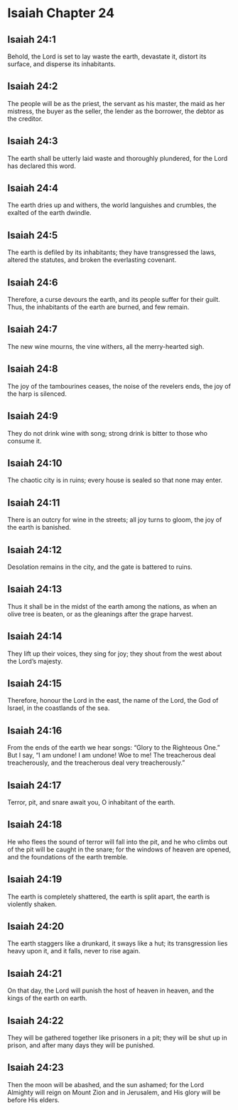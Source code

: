 # Isaiah Chapter 24

## Isaiah 24:1

Behold, the Lord is set to lay waste the earth, devastate it, distort its surface, and disperse its inhabitants.

## Isaiah 24:2

The people will be as the priest, the servant as his master, the maid as her mistress, the buyer as the seller, the lender as the borrower, the debtor as the creditor.

## Isaiah 24:3

The earth shall be utterly laid waste and thoroughly plundered, for the Lord has declared this word.

## Isaiah 24:4

The earth dries up and withers, the world languishes and crumbles, the exalted of the earth dwindle.

## Isaiah 24:5

The earth is defiled by its inhabitants; they have transgressed the laws, altered the statutes, and broken the everlasting covenant.

## Isaiah 24:6

Therefore, a curse devours the earth, and its people suffer for their guilt. Thus, the inhabitants of the earth are burned, and few remain.

## Isaiah 24:7

The new wine mourns, the vine withers, all the merry-hearted sigh.

## Isaiah 24:8

The joy of the tambourines ceases, the noise of the revelers ends, the joy of the harp is silenced.

## Isaiah 24:9

They do not drink wine with song; strong drink is bitter to those who consume it.

## Isaiah 24:10

The chaotic city is in ruins; every house is sealed so that none may enter.

## Isaiah 24:11

There is an outcry for wine in the streets; all joy turns to gloom, the joy of the earth is banished.

## Isaiah 24:12

Desolation remains in the city, and the gate is battered to ruins.

## Isaiah 24:13

Thus it shall be in the midst of the earth among the nations, as when an olive tree is beaten, or as the gleanings after the grape harvest.

## Isaiah 24:14

They lift up their voices, they sing for joy; they shout from the west about the Lord’s majesty.

## Isaiah 24:15

Therefore, honour the Lord in the east, the name of the Lord, the God of Israel, in the coastlands of the sea.

## Isaiah 24:16

From the ends of the earth we hear songs: “Glory to the Righteous One.” But I say, “I am undone! I am undone! Woe to me! The treacherous deal treacherously, and the treacherous deal very treacherously.”

## Isaiah 24:17

Terror, pit, and snare await you, O inhabitant of the earth.

## Isaiah 24:18

He who flees the sound of terror will fall into the pit, and he who climbs out of the pit will be caught in the snare; for the windows of heaven are opened, and the foundations of the earth tremble.

## Isaiah 24:19

The earth is completely shattered, the earth is split apart, the earth is violently shaken.

## Isaiah 24:20

The earth staggers like a drunkard, it sways like a hut; its transgression lies heavy upon it, and it falls, never to rise again.

## Isaiah 24:21

On that day, the Lord will punish the host of heaven in heaven, and the kings of the earth on earth.

## Isaiah 24:22

They will be gathered together like prisoners in a pit; they will be shut up in prison, and after many days they will be punished.

## Isaiah 24:23

Then the moon will be abashed, and the sun ashamed; for the Lord Almighty will reign on Mount Zion and in Jerusalem, and His glory will be before His elders.

